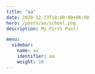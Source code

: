 ```yaml
---
title: "aa"
date: 2020-12-23T18:00:00+06:00
hero: /posts/aa/school.png
description: My First Post!

menu:
  sidebar:
    name: aa
    identifier: aa
    weight: 10
---
```

